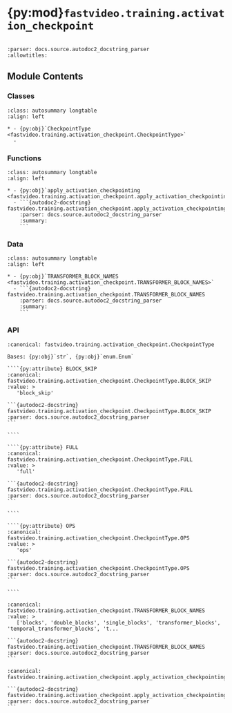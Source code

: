 # {py:mod}`fastvideo.training.activation_checkpoint`

```{py:module} fastvideo.training.activation_checkpoint
```

```{autodoc2-docstring} fastvideo.training.activation_checkpoint
:parser: docs.source.autodoc2_docstring_parser
:allowtitles:
```

## Module Contents

### Classes

````{list-table}
:class: autosummary longtable
:align: left

* - {py:obj}`CheckpointType <fastvideo.training.activation_checkpoint.CheckpointType>`
  -
````

### Functions

````{list-table}
:class: autosummary longtable
:align: left

* - {py:obj}`apply_activation_checkpointing <fastvideo.training.activation_checkpoint.apply_activation_checkpointing>`
  - ```{autodoc2-docstring} fastvideo.training.activation_checkpoint.apply_activation_checkpointing
    :parser: docs.source.autodoc2_docstring_parser
    :summary:
    ```
````

### Data

````{list-table}
:class: autosummary longtable
:align: left

* - {py:obj}`TRANSFORMER_BLOCK_NAMES <fastvideo.training.activation_checkpoint.TRANSFORMER_BLOCK_NAMES>`
  - ```{autodoc2-docstring} fastvideo.training.activation_checkpoint.TRANSFORMER_BLOCK_NAMES
    :parser: docs.source.autodoc2_docstring_parser
    :summary:
    ```
````

### API

`````{py:class} CheckpointType()
:canonical: fastvideo.training.activation_checkpoint.CheckpointType

Bases: {py:obj}`str`, {py:obj}`enum.Enum`

````{py:attribute} BLOCK_SKIP
:canonical: fastvideo.training.activation_checkpoint.CheckpointType.BLOCK_SKIP
:value: >
   'block_skip'

```{autodoc2-docstring} fastvideo.training.activation_checkpoint.CheckpointType.BLOCK_SKIP
:parser: docs.source.autodoc2_docstring_parser
```

````

````{py:attribute} FULL
:canonical: fastvideo.training.activation_checkpoint.CheckpointType.FULL
:value: >
   'full'

```{autodoc2-docstring} fastvideo.training.activation_checkpoint.CheckpointType.FULL
:parser: docs.source.autodoc2_docstring_parser
```

````

````{py:attribute} OPS
:canonical: fastvideo.training.activation_checkpoint.CheckpointType.OPS
:value: >
   'ops'

```{autodoc2-docstring} fastvideo.training.activation_checkpoint.CheckpointType.OPS
:parser: docs.source.autodoc2_docstring_parser
```

````

`````

````{py:data} TRANSFORMER_BLOCK_NAMES
:canonical: fastvideo.training.activation_checkpoint.TRANSFORMER_BLOCK_NAMES
:value: >
   ['blocks', 'double_blocks', 'single_blocks', 'transformer_blocks', 'temporal_transformer_blocks', 't...

```{autodoc2-docstring} fastvideo.training.activation_checkpoint.TRANSFORMER_BLOCK_NAMES
:parser: docs.source.autodoc2_docstring_parser
```

````

````{py:function} apply_activation_checkpointing(module: torch.nn.Module, checkpointing_type: str = CheckpointType.FULL, n_layer: int = 1) -> torch.nn.Module
:canonical: fastvideo.training.activation_checkpoint.apply_activation_checkpointing

```{autodoc2-docstring} fastvideo.training.activation_checkpoint.apply_activation_checkpointing
:parser: docs.source.autodoc2_docstring_parser
```
````
